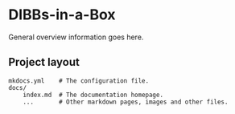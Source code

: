 # DIBBs-in-a-Box

General overview information goes here.

## Project layout

    mkdocs.yml    # The configuration file.
    docs/
        index.md  # The documentation homepage.
        ...       # Other markdown pages, images and other files.
